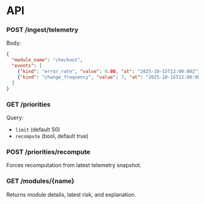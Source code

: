 # API

### POST /ingest/telemetry
Body:
```json
{
  "module_name": "checkout",
  "events": [
    {"kind": "error_rate", "value": 0.08, "at": "2025-10-15T12:00:00Z"},
    {"kind": "change_frequency", "value": 7, "at": "2025-10-15T12:00:00Z"}
  ]
}
```

### GET /priorities
Query:
- `limit` (default 50)
- `recompute` (bool, default true)

### POST /priorities/recompute
Forces recomputation from latest telemetry snapshot.

### GET /modules/{name}
Returns module details, latest risk, and explanation.
